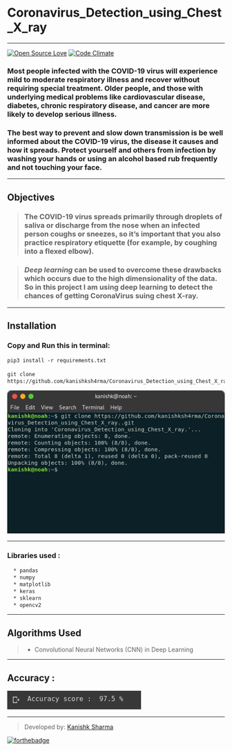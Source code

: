 # Coronavirus_Detection_using_Chest_X_ray

---

[![Open Source Love](https://badges.frapsoft.com/os/v3/open-source.svg?v=102)](https://github.com/kanishksh4rma/Parkinson-Disease-Prediction-in-Early-Stages) [![Code Climate](https://codeclimate.com/github/boennemann/badges.svg)](https://github.com/kanishksh4rma/Parkinson-Disease-Prediction-in-Early-Stages)

### Most people infected with the COVID-19 virus will experience mild to moderate respiratory illness and recover without requiring special treatment. Older people, and those with underlying medical problems like cardiovascular disease, diabetes, chronic respiratory disease, and cancer are more likely to develop serious illness.

### The best way to prevent and slow down transmission is be well informed about the COVID-19 virus, the disease it causes and how it spreads. Protect yourself and others from infection by washing your hands or using an alcohol based rub frequently and not touching your face.

---

## Objectives

> ###  The COVID-19 virus spreads primarily through droplets of saliva or discharge from the nose when an infected person coughs or sneezes, so it’s important that you also practice respiratory etiquette (for example, by coughing into a flexed elbow).

> ### *Deep learning* can be used to overcome these drawbacks which occurs due to the high dimensionality of the data. So in this project I am using deep learning to detect the chances of getting CoronaVirus suing chest X-ray.

---


## **Installation**

### Copy and Run this in terminal: 

```
pip3 install -r requirements.txt

git clone https://github.com/kanishksh4rma/Coronavirus_Detection_using_Chest_X_ray.git
```

![demo_install](/screenshots/demo.png)

---

### Libraries used : 

```
  * pandas
  * numpy
  * matplotlib
  * keras
  * sklearn
  * opencv2
```
---

## Algorithms Used

> * Convolutional Neural Networks (CNN) in Deep Learning 

---
 
## Accuracy : 
 
![accuracy](/screenshots/accuracy.png)

---

> Developed by: [Kanishk Sharma](github.com/kanishksh4rma)

[![forthebadge](https://forthebadge.com/images/badges/built-with-love.svg)](https://github.com/kanishksh4rma/Coronavirus_Detection_using_Chest_X_ray)
